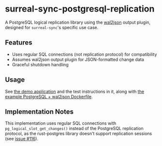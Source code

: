 # surreal-sync-postgresql-replication

A PostgreSQL logical replication library using the [wal2json](https://github.com/eulerto/wal2json) output plugin, designed for `surreal-sync`'s specific use case.

## Features

- Uses regular SQL connections (not replication protocol) for compatibility
- Assumes wal2json output plugin for JSON-formatted change data
- Graceful shutdown handling

## Usage

See [the demo application](./src/main.rs) and the test instructions in it, along with [the example PostgreSQL + wal2json Dockerfile](./Dockerfile.postgres16.wal2json).

## Implementation Notes

This implementation uses regular SQL connections with `pg_logical_slot_get_changes()` instead of the PostgreSQL replication protocol, as the rust-postgres library doesn't support replication sessions (see [issue #116](https://github.com/rust-postgres/rust-postgres/issues/116)).
